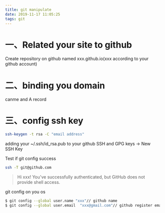 ```yaml
---
title: git manipulate
date: 2019-11-17 11:05:25
tags: git
---
```


# 一、Related your site to github

Create repository on github named xxx.github.io(xxx according to your github account)

# 二、binding you domain

canme and A record

# 三、config ssh key

```bash
ssh-keygen -t rsa -C "email address"
```

adding your ~/.ssh/id_rsa.pub to your github SSH and GPG keys -> New SSH Key

Test if git config success

```bash
ssh -T git@github.com
```

> Hi xxx! You've successfully authenticated, but GitHub does not provide shell access.

git config on you os

```bash
$ git config --global user.name "xxx"// github name
$ git config --global user.email  "xxx@gmail.com"// github register email
```
